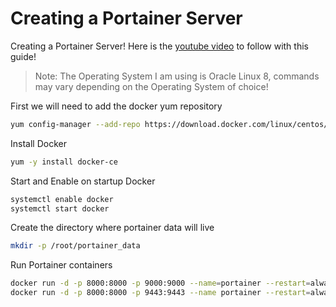# Creating a Portainer Server
Creating a Portainer Server! Here is the [youtube video](https://www.youtube.com/watch?v=WkM7qMwNj6A&list=PLhkW8M2MBf-H33LeTrVMc0LwN3EuOqGQV&index=21&t=8s&pp=gAQBiAQB) to follow with this guide!

> Note: The Operating System I am using is Oracle Linux 8, commands may vary depending on the Operating System of choice!


First we will need to add the docker yum repository
```sh
yum config-manager --add-repo https://download.docker.com/linux/centos/docker-ce.repo
```

Install Docker 
```sh
yum -y install docker-ce
```

Start and Enable on startup Docker 
```sh
systemctl enable docker 
systemctl start docker 
```

Create the directory where portainer data will live 
```sh
mkdir -p /root/portainer_data
```

Run Portainer containers 
```sh
docker run -d -p 8000:8000 -p 9000:9000 --name=portainer --restart=always -v /var/run/docker.sock:/var/run/docker.sock -v portainer_data:/data portainer/portainer-ce
docker run -d -p 8000:8000 -p 9443:9443 --name portainer --restart=always -v /var/run/docker.sock:/var/run/docker.sock -v portainer_data:/data portainer/portainer-ce:latest
```